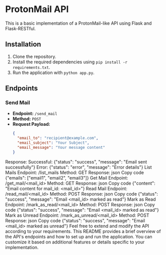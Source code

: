# ProtonMail API

This is a basic implementation of a ProtonMail-like API using Flask and Flask-RESTful.

## Installation

1. Clone the repository.
2. Install the required dependencies using `pip install -r requirements.txt`.
3. Run the application with `python app.py`.

## Endpoints

### Send Mail
- **Endpoint:** `/send_mail`
- **Method:** `POST`
- **Request Payload:**
  ```json
  {
    "email_to": "recipient@example.com",
    "email_subject": "Your Subject",
    "email_message": "Your message content"
  }
Response:
Successful: {"status": "success", "message": "Email sent successfully"}
Error: {"status": "error", "message": "Error details"}
List Mails
Endpoint: /list_mails
Method: GET
Response:
json
Copy code
{"emails": ["email1", "email2", "email3"]}
Get Mail
Endpoint: /get_mail/<mail_id>
Method: GET
Response:
json
Copy code
{"content": "Email content for mail_id: <mail_id>"}
Read Mail
Endpoint: /read_mail/<mail_id>
Method: POST
Response:
json
Copy code
{"status": "success", "message": "Email <mail_id> marked as read"}
Mark as Read
Endpoint: /mark_as_read/<mail_id>
Method: POST
Response:
json
Copy code
{"status": "success", "message": "Email <mail_id> marked as read"}
Mark as Unread
Endpoint: /mark_as_unread/<mail_id>
Method: POST
Response:
json
Copy code
{"status": "success", "message": "Email <mail_id> marked as unread"}
Feel free to extend and modify the API according to your requirements.
This README provides a brief overview of the API's endpoints and how to set up and run the application. You can customize it based on additional features or details specific to your implementation.
